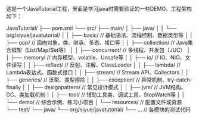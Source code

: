 这是一个JavaTutorial工程，里面是学习java时需要验证的一些DEMO，工程架构如下：

JavaTutorial/
├── pom.xml
└── src/
├── main/
│   ├── java/
│   │   └── org/siyue/javatutorial/
│   │       ├── basic/              // 基础语法、流程控制、数据类型等
│   │       ├── oop/                // 面向对象，类、继承、多态、接口等
│   │       ├── collection/         // Java集合框架（List/Map/Set等）
│   │       ├── concurrent/         // 多线程、并发包（JUC）
│   │       ├── memory/             // 内存模型、volatile、Unsafe等
│   │       ├── io/                 // IO、NIO、文件读写
│   │       ├── reflect/            // 反射、注解、ClassLoader
│   │       ├── lambda/             // Lambda表达式、函数式接口
│   │       ├── stream/             // Stream API、Collectors
│   │       ├── generics/           // 泛型、类型擦除
│   │       ├── exception/          // 异常机制、try-catch-finally
│   │       ├── designpattern/      // 常见设计模式
│   │       ├── jvm/                // JVM结构、GC、类加载机制
│   │       ├── tool/               // 辅助工具类、调试工具、StopWatch等
│   │       └── demo/               // 综合示例、练习小项目
│   └── resources/                  // 配置文件或资源
└── test/
└── java/
└── org/siyue/javatutorial/
└── ...                 // 各模块的测试代码